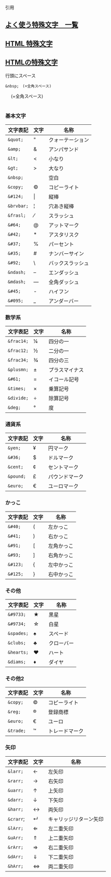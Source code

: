 引用
## [よく使う特殊文字　一覧](https://qiita.com/masatokato0128/items/b07e02013aed143aa45a "よく使う特殊文字　一覧")
## [HTML 特殊文字](https://qiita.com/inabe49/items/303afa114b0204da8a24)
## [HTMLの特殊文字](http://web-dou.com/html/t023b.html)

行頭にスペース
```
&nbsp;　(+全角スペース)
```
&nbsp;　(+全角スペース)<br>
<br>

### 基本文字
|文字表記 | 文字|名称|
|---       |---      |---|
|`&quot;`|"|クォーテーション|
|`&amp;`|&|アンパサンド|
|`&lt;`|<|小なり|
|`&gt;`|>|大なり|
|`&nbsp;`|&nbsp;|空白|
|`&copy;`|©|コピーライト|
|`&#124;`|&#124;|縦棒|
|`&brvbar;`|¦|穴あき縦棒|
|`&frasl;`|⁄|スラッシュ|
|`&#64;`|@|アットマーク|
|`&#42;`|*|アスタリスク|
|`&#37;`|%|パーセント|
|`&#35;`|#|ナンバーサイン|
|`&#92;`|&#92;|バックスラッシュ|
|`&ndash;`|–|エンダッシュ|
|`&mdash;`|—|全角ダッシュ|
|`&#45;`|-|ハイフン|
|`&#095;`|_|アンダーバー|

### 数学系
|文字表記 | 文字|名称|
|---       |---      |---|
|`&frac14;`|¼|四分の一|
|`&frac12;`|½|二分の一|
|`&frac34;`|¾|四分の三|
|`&plusmn;`|±|プラスマイナス|
|`&#61;`|=|イコール記号|
|`&times;`|×|乗算記号|
|`&divide;`|÷|除算記号|
|`&deg;`|°|度|

### 通貨系
|文字表記 | 文字|名称|
|---       |---      |---|
|`&yen;`|¥|円マーク|
|`&#36;`|$|ドルマーク|
|`&cent;`|¢|セントマーク|
|`&pound;`|£|パウンドマーク|
|`&euro;`|€|ユーロマーク|

### かっこ
|文字表記 | 文字|名称|
|---       |---      |---|
|`&#40;`|(|左かっこ|
|`&#41;`|)|右かっこ|
|`&#91;`|[|左角かっこ|
|`&#93;`|]|右角かっこ|
|`&#123;`|{|左中かっこ|
|`&#125;`|}|右中かっこ|

### その他
|文字表記 | 文字|名称|
|---       |---      |---|
|`&#9733;`|★|黒星|
|`&#9734;`|☆|白星|
|`&spades;`|♠|スペード|
|`&clubs;`|♣|クローバー|
|`&hearts;`|♥|ハート|
|`&diams;`|♦|ダイヤ|

### その他2
|文字表記 | 文字|名称|
|---       |---      |---|
|`&copy;`|©|コピーライト|
|`&reg;`|®|登録商標|
|`&euro;`|€|ユーロ|
|`&trade;`|™|トレードマーク|

### 矢印
|文字表記 | 文字|名称|
|---       |---      |---|
|`&larr;`|←|左矢印|
|`&rarr;`|→|右矢印|
|`&uarr;`|↑|上矢印|
|`&darr;`|↓|下矢印|
|`&harr;`|↔|両矢印|
|`&crarr`;|↵|キャリッジリターン矢印|
|`&lArr;`|⇐|左二重矢印|
|`&uArr;`|⇑|上二重矢印|
|`&rArr;`|⇒|右二重矢印|
|`&dArr;`|⇓|下二重矢印|
|`&hArr;`|⇔|両二重矢印|

